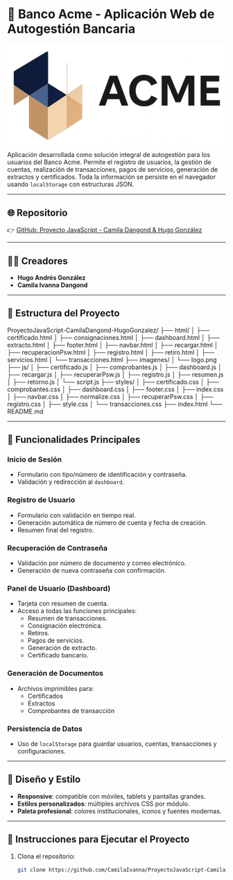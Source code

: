 # 🏦 Banco Acme - Aplicación Web de Autogestión Bancaria

![Logo Banco Acme](/imagenes/iconLogo.png)

Aplicación desarrollada como solución integral de autogestión para los usuarios del Banco Acme. Permite el registro de usuarios, la gestión de cuentas, realización de transacciones, pagos de servicios, generación de extractos y certificados. Toda la información se persiste en el navegador usando `localStorage` con estructuras JSON.

---

## 🌐 Repositorio

👉 [GitHub: Proyecto JavaScript - Camila Dangond & Hugo González](https://github.com/CamilaIvanna/ProyectoJavaScript-CamilaDangond-HugoGonzalez)

---

## 👨‍💻 Creadores

- **Hugo Andrés González**
- **Camila Ivanna Dangond**

---

## 📁 Estructura del Proyecto
ProyectoJavaScript-CamilaDangond-HugoGonzalez/
├── html/
│ ├── certificado.html
│ ├── consignaciones.html
│ ├── dashboard.html
│ ├── extracto.html
│ ├── footer.html
│ ├── navbar.html
│ ├── recargar.html
│ ├── recuperacionPsw.html
│ ├── registro.html
│ ├── retiro.html
│ ├── servicios.html
│ └── transacciones.html
├── imagenes/
│ └── logo.png
├── js/
│ ├── certificado.js
│ ├── comprobantes.js
│ ├── dashboard.js
│ ├── recargar.js
│ ├── recuperarPsw.js
│ ├── registro.js
│ ├── resumen.js
│ ├── retorno.js
│ └── script.js
├── styles/
│ ├── certificado.css
│ ├── comprobantes.css
│ ├── dashboard.css
│ ├── footer.css
│ ├── index.css
│ ├── navbar.css
│ ├── normalize.css
│ ├── recuperarPsw.css
│ ├── registro.css
│ ├── style.css
│ └── transacciones.css
├── index.html
└── README.md

---

## 🔑 Funcionalidades Principales

### Inicio de Sesión
- Formulario con tipo/número de identificación y contraseña.
- Validación y redirección al `dashboard`.

### Registro de Usuario
- Formulario con validación en tiempo real.
- Generación automática de número de cuenta y fecha de creación.
- Resumen final del registro.

### Recuperación de Contraseña
- Validación por número de documento y correo electrónico.
- Generación de nueva contraseña con confirmación.

### Panel de Usuario (Dashboard)
- Tarjeta con resumen de cuenta.
- Acceso a todas las funciones principales:
  - Resumen de transacciones.
  - Consignación electrónica.
  - Retiros.
  - Pagos de servicios.
  - Generación de extracto.
  - Certificado bancario.

### Generación de Documentos
- Archivos imprimibles para:
  - Certificados
  - Extractos
  - Comprobantes de transacción

### Persistencia de Datos
- Uso de `localStorage` para guardar usuarios, cuentas, transacciones y configuraciones.

---

## 📱 Diseño y Estilo

- **Responsive**: compatible con móviles, tablets y pantallas grandes.
- **Estilos personalizados**: múltiples archivos CSS por módulo.
- **Paleta profesional**: colores institucionales, íconos y fuentes modernas.

---

## 🚀 Instrucciones para Ejecutar el Proyecto

1. Clona el repositorio:
   ```bash
   git clone https://github.com/CamilaIvanna/ProyectoJavaScript-CamilaDangond-HugoGonzalez 